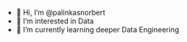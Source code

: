 - 👋 Hi, I’m @palinkasnorbert
- 👀 I’m interested in Data
- 🌱 I’m currently learning deeper Data Engineering
